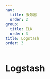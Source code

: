 ```yaml
---
nav:
  title: 服务器
  order: 2
group:
  title: ELK
  order: 3
title: Logstash
order: 3
---
```


# Logstash
